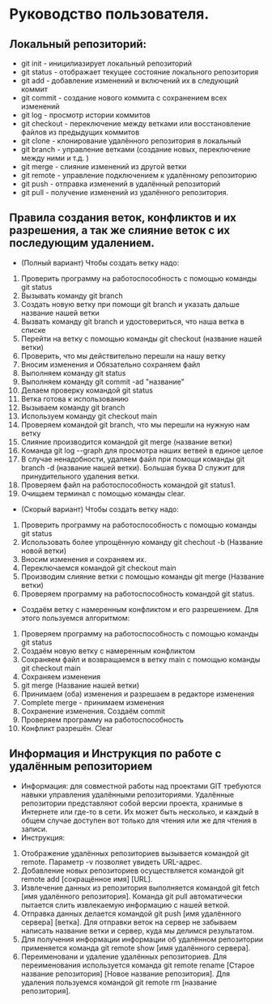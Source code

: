 # Руководство пользователя.
## Локальный репозиторий:
* git init - иницилиазирует локальный репозиторий
* git status - отображает текущее состояние локального репозитория
* git add - добавление изменений и включений их в следующий коммит
* git commit - создание нового коммита с сохранением всех изменений
* git log - просмотр истории коммитов
* git checkout - переключение между ветками или восстановление файлов из предыдущих коммитов
* git clone - клонирование удалённого репозитория в локальный
* git branch - управление ветками (создание новых, переключение между ними и т.д. )
* git merge - слияние изменений из другой ветки
* git remote - управление подключением к удалённому репозиторию
* git push - отправка изменений в удалённый репозиторий
* git pull - получение изменений из удалённого репозитория.
## Правила создания веток, конфликтов и их разрешения, а так же слияние веток с их последующим удалением.
* (Полный вариант) Чтобы создать ветку надо:
1. Проверить программу на работоспособность с помощью команды git status
2. Вызывать команду git branch
3. Создать новую ветку при помощи git branch и указать дальше название нашей ветки
4. Вызвать команду git branch и удостовериться, что наша ветка в списке
5. Перейти на ветку с помощью команды git checkout (название нашей ветки)
6. Проверить, что мы действительно перешли на нашу ветку
7. Вносим изменения и Обязательно сохраняем файл
8. Выполняем команду git status
9. Выполняем команду git commit -ad "название" 
10. Делаем проверку командой git status
11. Ветка готова к использованию
12. Вызываем команду git branch
13. Используем команду git checkout main
14. Проверяем командой git branch, что мы перешли на нужную нам ветку
15. Слияние производится командой git merge (название ветки)
16. Команда git log --graph для просмотра наших ветвей в единое целое
17. В случае ненадобности, удаляем файл при помощи команды git branch -d (название нашей ветки). Большая буква D служит для принудительного удаления ветки.
18. Проверяем файл на работоспособность командой git status1. 
19. Очищаем терминал с помощью команды clear.
* (Скорый вариант) Чтобы создать ветку надо:
1. Проверить программу на работоспособность с помощью команды git status
2. Использовать более упрощённую команду git chechout -b (Название новой ветки)
3. Вносим изменения и сохраняем их.
4. Переключаемся командой git checkout main
5. Производим слияние ветки с помощью команды git merge (Название ветки)
6. Проверяем программу на работоспособность командой git status.
*  Создаём ветку с намеренным конфликтом и его разрешением. Для этого пользуемся алгоритмом:
1. Проверяем программу на работоспособность с помощью команды git status
2. Создаём новую ветку с намеренным конфликтом
3. Сохраняем файл и возвращаемся в ветку main с помощью команды git checkout main
4. Сохраняем изменения
5. git merge (Название нашей ветки)
6. Принимаем (оба) изменения и разрешаем в редакторе изменения
7. Complete merge - принимаем изменения
8. Сохранение изменения. Создаём commit
9. Проверяем программу на работоспособность
10. Конфликт разрешён. Clear
## Информация и Инструкция по работе с удалённым репозиторием
* Информация: для совместной работы над проектами GIT требуются навыки управления удалёнными репозиториями. Удалённые репозитории представляют собой версии проекта, хранимые в Интернете или где-то в сети. Их может быть несколько, и каждый в общем случае доступен вот только для чтения или же для чтения в записи.
* Инструкция:
1. Отображение удалённых репозиториев вызывается командой git remote. Параметр -v позволяет увидеть URL-адрес.
2. Добавление новых репозиториев осуществляется командой git remote add [сокращённое имя] [URL].
3. Извлечение данных из репозитория выполняется командой git fetch [имя удалённого репозитория]. Команда git pull автоматически пытается слить извлекаемую информацию с нашей веткой.
4. Отправка данных делается командой git push [имя удалённого сервера] [ветка]. Для отправки веток на сервер не забываем написать название ветки и сервер, куда мы делимся результатом.
5. Для получения информации информации об удалённом репозитории применяется команда git remote show [имя удалённого сервера].
6. Переименовани и удаление удалённых репозиториев. Для переименования используется команда git remote rename [Старое название репозитория] [Новое название репозитория]. Для удаления пользуемся командой git remote rm [название репозитория].